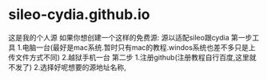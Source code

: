 # sileo-cydia.github.io
这是我的个人源
如果你想创建一个这样的免费源:
源以适配sileo跟cydia
第一步工具
1.电脑一台(最好是mac系统.暂时只有mac的教程.windos系统也差不多只是上传文件方式不同)
2.越狱手机一台
第二步
1.注册github(注册教程自行百度,这里就不发了)
2.选择好呢想要的源地址名称,
